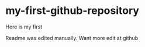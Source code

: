 # my-first-github-repository
Here is my first

Readme was edited manually. Want more edit at github
